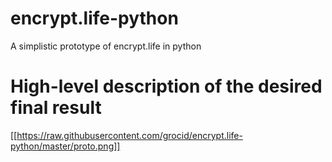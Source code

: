 # encrypt.life-python
A simplistic prototype of encrypt.life in python

# High-level description of the desired final result
[[https://raw.githubusercontent.com/grocid/encrypt.life-python/master/proto.png]]
